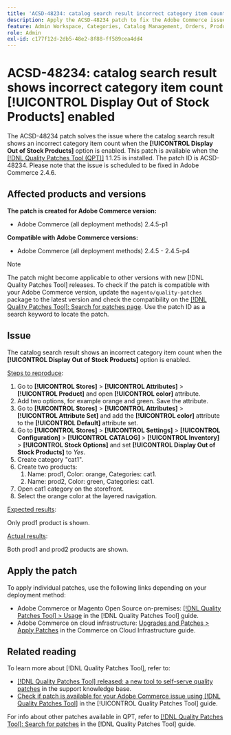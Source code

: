 ```yaml
---
title: 'ACSD-48234: catalog search result incorrect category item count when [!UICONTROL Display Out of Stock Products] enabled'
description: Apply the ACSD-48234 patch to fix the Adobe Commerce issue where the catalog search result shows an incorrect category item count when the [!UICONTROL Display Out of Stock Products] option is enabled.
feature: Admin Workspace, Categories, Catalog Management, Orders, Products, Search
role: Admin
exl-id: c177f12d-2db5-48e2-8f88-ff589cea4dd4
---
```

# ACSD-48234: catalog search result shows incorrect category item count **[!UICONTROL Display Out of Stock Products]** enabled

The ACSD-48234 patch solves the issue where the catalog search result shows an incorrect category item count when the **[!UICONTROL Display Out of Stock Products]** option is enabled. This patch is available when the [[!DNL Quality Patches Tool (QPT)]](https://experienceleague.adobe.com/en/docs/commerce-knowledge-base/kb/announcements/commerce-announcements/magento-quality-patches-released-new-tool-to-self-serve-quality-patches) 1.1.25 is installed. The patch ID is ACSD-48234. Please note that the issue is scheduled to be fixed in Adobe Commerce 2.4.6.


## Affected products and versions

**The patch is created for Adobe Commerce version:**
* Adobe Commerce (all deployment methods) 2.4.5-p1

**Compatible with Adobe Commerce versions:**
* Adobe Commerce (all deployment methods) 2.4.5 - 2.4.5-p4

>[!NOTE]
>
>The patch might become applicable to other versions with new [!DNL Quality Patches Tool] releases. To check if the patch is compatible with your Adobe Commerce version, update the `magento/quality-patches` package to the latest version and check the compatibility on the [[!DNL Quality Patches Tool]: Search for patches page](https://experienceleague.adobe.com/tools/commerce-quality-patches/index.html). Use the patch ID as a search keyword to locate the patch.

## Issue

The catalog search result shows an incorrect category item count when the **[!UICONTROL Display Out of Stock Products]** option is enabled.

<u>Steps to reproduce</u>:

1. Go to **[!UICONTROL Stores]** > **[!UICONTROL Attributes]** > **[!UICONTROL Product]** and open **[!UICONTROL color]** attribute.
1. Add two options, for example orange and green. Save the attribute.
1. Go to **[!UICONTROL Stores]** > **[!UICONTROL Attributes]** > **[!UICONTROL Attribute Set]** and add the **[!UICONTROL color]** attribute to the **[!UICONTROL Default]** attribute set.
1. Go to **[!UICONTROL Stores]** > **[!UICONTROL Settings]** > **[!UICONTROL Configuration]** > **[!UICONTROL CATALOG]** > **[!UICONTROL Inventory]** > **[!UICONTROL Stock Options]** and set **[!UICONTROL Display Out of Stock Products]** to _Yes_.
1. Create category "cat1".
1. Create two products:
    1. Name: prod1, Color: orange, Categories: cat1.
    1. Name: prod2, Color: green, Categories: cat1.
1. Open cat1 category on the storefront.
1. Select the orange color at the layered navigation.

<u>Expected results</u>:

Only prod1 product is shown.

<u>Actual results</u>:

Both prod1 and prod2 products are shown.

## Apply the patch

To apply individual patches, use the following links depending on your deployment method:

* Adobe Commerce or Magento Open Source on-premises: [[!DNL Quality Patches Tool] > Usage](/help/tools/quality-patches-tool/usage.md) in the [!DNL Quality Patches Tool] guide.
* Adobe Commerce on cloud infrastructure: [Upgrades and Patches > Apply Patches](https://experienceleague.adobe.com/docs/commerce-cloud-service/user-guide/develop/upgrade/apply-patches.html) in the Commerce on Cloud Infrastructure guide.

## Related reading

To learn more about [!DNL Quality Patches Tool], refer to:

* [[!DNL Quality Patches Tool] released: a new tool to self-serve quality patches](https://experienceleague.adobe.com/en/docs/commerce-knowledge-base/kb/announcements/commerce-announcements/magento-quality-patches-released-new-tool-to-self-serve-quality-patches) in the support knowledge base.
* [Check if patch is available for your Adobe Commerce issue using [!DNL Quality Patches Tool]](/help/tools/quality-patches-tool/patches-available-in-qpt/check-patch-for-magento-issue-with-magento-quality-patches.md) in the [!UICONTROL Quality Patches Tool] guide.


For info about other patches available in QPT, refer to [[!DNL Quality Patches Tool]: Search for patches](https://experienceleague.adobe.com/tools/commerce-quality-patches/index.html) in the [!DNL Quality Patches Tool] guide.
